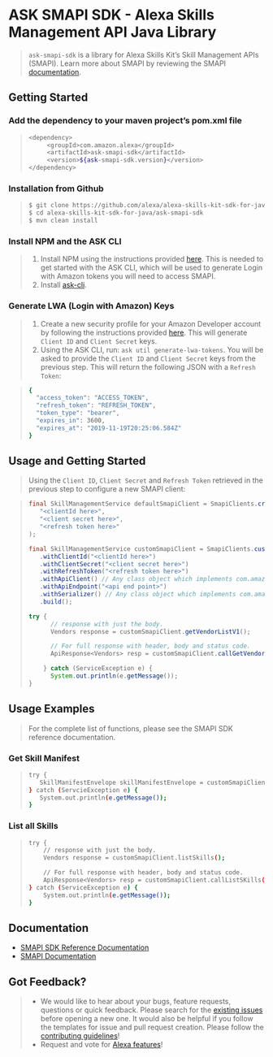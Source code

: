 # ASK SMAPI SDK - Alexa Skills Management API Java Library

> `ask-smapi-sdk` is a library for Alexa Skills Kit’s Skill Management APIs (SMAPI).
> Learn more about SMAPI by reviewing the SMAPI [documentation](https://developer.amazon.com/docs/smapi/smapi-overview.html).

## Getting Started

### Add the dependency to your maven project’s pom.xml file

> 
> 
> ``` sh
> <dependency>
>      <groupId>com.amazon.alexa</groupId>
>      <artifactId>ask-smapi-sdk</artifactId>
>      <version>${ask-smapi-sdk.version}</version>
> </dependency>
> ```

### Installation from Github

> 
> 
> ``` sh
> $ git clone https://github.com/alexa/alexa-skills-kit-sdk-for-java.git
> $ cd alexa-skills-kit-sdk-for-java/ask-smapi-sdk
> $ mvn clean install
> ```

### Install NPM and the ASK CLI

> 1. Install NPM using the instructions provided [here](https://www.npmjs.com/get-npm). This is needed to get started with the ASK CLI, which will be used to generate Login with Amazon tokens you will need to access SMAPI.
> 2. Install [ask-cli](https://www.npmjs.com/package/ask-cli).

### Generate LWA (Login with Amazon) Keys

> 1. Create a new security profile for your Amazon Developer account by following the instructions provided [here](https://developer.amazon.com/docs/smapi/ask-cli-command-reference.html#generate-lwa-tokens).
>  This will generate `Client ID` and `Client Secret` keys.
> 2. Using the ASK CLI, run: `ask util generate-lwa-tokens`. You will be asked to provide the `Client ID` and `Client Secret` keys from the previous step. 
>  This will return the following JSON with a `Refresh Token`:

> 
> 
> ``` sh
> {
>   "access_token": "ACCESS_TOKEN",
>   "refresh_token": "REFRESH_TOKEN",
>   "token_type": "bearer",
>   "expires_in": 3600,
>   "expires_at": "2019-11-19T20:25:06.584Z"
> }
> ```


## Usage and Getting Started

> Using the `Client ID`, `Client Secret` and `Refresh Token` retrieved in the previous step to configure a new SMAPI client:

> 
> 
> ``` java
> final SkillManagementService defaultSmapiClient = SmapiClients.createDefault(
>    "<clientId here>",
>    "<client secret here>",
>    "<refresh token here>"
> );
> 
> final SkillManagementService customSmapiClient = SmapiClients.custom()
>    .withClientId("<clientId here>")
>    .withClientSecret("<client secret here>")
>    .withRefreshToken("<refresh token here>")
>    .withApiClient() // Any class object which implements com.amazon.ask.model.services.ApiClient
>    .withApiEndpoint("<api end point>")
>    .withSerializer() // Any class object which implements com.amazon.ask.model.services.Serializer
>    .build();
> 
> try {
>       // response with just the body.
>       Vendors response = customSmapiClient.getVendorListV1();
> 
>       // For full response with header, body and status code.
>       ApiResponse<Vendors> resp = customSmapiClient.callGetVendorListV1();
> 
>     } catch (ServiceException e) {
>       System.out.println(e.getMessage());
> }
> ```

## Usage Examples

> For the complete list of functions, please see the SMAPI SDK reference documentation.

### Get Skill Manifest

> 
> 
> ``` sh
> try {
>    SkillManifestEnvelope skillManifestEnvelope = customSmapiClient.getSkillManifestV1(skillId, "development");
> } catch (ServcieException e) {
>    System.out.println(e.getMessage());
> }
> ```

### List all Skills

> 
> 
> ``` sh
> try {
>     // response with just the body.
>     Vendors response = customSmapiClient.listSkills();
> 
>     // For full response with header, body and status code.
>     ApiResponse<Vendors> resp = customSmapiClient.callListSKills();
> } catch (ServiceException e) {
>     System.out.println(e.getMessage());
> }
> ```

## Documentation

* [SMAPI SDK Reference Documentation]()
* [SMAPI Documentation](https://developer.amazon.com/docs/smapi/smapi-overview.html)

## Got Feedback?

>   - We would like to hear about your bugs, feature requests, questions
>     or quick feedback. Please search for the [existing
>     issues](https://github.com/alexa/alexa-skills-kit-sdk-for-java/issues)
>     before opening a new one. It would also be helpful if you follow
>     the templates for issue and pull request creation. Please follow
>     the [contributing
>     guidelines](https://github.com/alexa/alexa-skills-kit-sdk-for-java/blob/master/CONTRIBUTING.md)\!
>   - Request and vote for [Alexa
>     features](https://alexa.uservoice.com/forums/906892-alexa-skills-developer-voice-and-vote)\!
